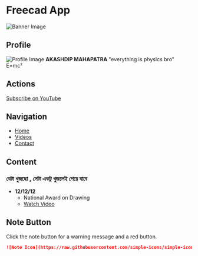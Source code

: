 # Freecad App

![Banner Image](https://user-images.githubusercontent.com/81384987/236854925-8284fc07-b28b-41eb-a00d-3b9a1b75cf43.png)

## Profile
![Profile Image](https://thumbnails.odycdn.com/optimize/s:200:0/quality:95/plain/https://thumbs.odycdn.com/bf58cf4d7ec52c62f02c52e16f150a5b.webp)
**AKASHDIP MAHAPATRA**
"everything is physics bro"  
E=mc²

## Actions
[Subscribe on YouTube](https://www.youtube.com/channel/UCxvmp634YDc41xCWOdvWqoQ?sub_confirmation=1)

## Navigation
- [Home](#)
- [Videos](https://akashdip2001.github.io/freecad_app/login_page.html)
- [Contact](https://akashdip2001.github.io/linktree/)

## Content
### যেটা খুজছো , সেটা একটু খুজলেই পেয়ে যাবে
- **12/12/12**
  - National Award on Drawing
  - [Watch Video](https://www.youtube.com/embed/IkcPfEoTvcs?autoplay=1)

## Note Button
Click the note button for a warning message and a red button.
```markdown
![Note Icon](https://raw.githubusercontent.com/simple-icons/simple-icons/develop/icons/github.svg)
